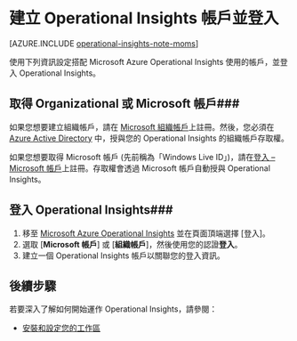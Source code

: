 <properties
   pageTitle="建立 Operational Insights 帳戶並登入"
   description="了解如何建立 Operational Insights 帳戶然後登入"
   services="operational-insights"
   documentationCenter=""
   authors="bandersmsft"
   manager="jwhit"
   editor="" />
<tags
   ms.service="operational-insights"
   ms.devlang="na"
   ms.topic="article"
   ms.tgt_pltfrm="na"
   ms.workload="na"
   ms.date="07/02/2015"
   ms.author="banders" />

# 建立 Operational Insights 帳戶並登入

[AZURE.INCLUDE [operational-insights-note-moms](../../includes/operational-insights-note-moms.md)]

使用下列資訊設定搭配 Microsoft Azure Operational Insights 使用的帳戶，並登入 Operational Insights。

## 取得 Organizational 或 Microsoft 帳戶###

如果您想要建立組織帳戶，請在 [Microsoft 組織帳戶](http://go.microsoft.com/fwlink/?LinkId=396866)上註冊。然後，您必須在 [Azure Active Directory](https://login.microsoftonline.com/login.srf?wa=wsignin1.0&rpsnv=4&ct=1425411692&rver=6.1.6206.0&wp=MCMBI&wreply=https:%2F%2Faccount.activedirectory.windowsazure.com%2Flanding.aspx%3Ftarget%3D%252fConsent.aspx%253fClientID%253d35bc6258-015f-4045-8940-7bc75c02d8a6%2526RequestedPermissions%253dDirectoryReaders%2526ConsentReturnURL%253dhttps%25253a%25252f%25252flogin.opinsights.azure.com%25252fOrgId%25252fSignIn.aspx%25253fFromConsent%25253d1%252526returnUrl%25253dhttps%2525253a%2525252f%2525252fpreview.opinsights.azure.com%2525252fWorkspace&lc=1033&id=500633) 中，授與您的 Operational Insights 的組織帳戶存取權。


如果您想要取得 Microsoft 帳戶 (先前稱為「Windows Live ID」)，請在[登入 – Microsoft 帳戶](http://go.microsoft.com/fwlink/?LinkId=396868)上註冊。存取權會透過 Microsoft 帳戶自動授與 Operational Insights。


## 登入 Operational Insights###

1. 移至 [Microsoft Azure Operational Insights](preview.opinsights.azure.com) 並在頁面頂端選擇 [登入]。
2. 選取 [**Microsoft 帳戶**] 或 [**組織帳戶**]，然後使用您的認證**登入**。
3. 建立一個 Operational Insights 帳戶以關聯您的登入資訊。

## 後續步驟
若要深入了解如何開始運作 Operational Insights，請參閱：

- [安裝和設定您的工作區](operational-insights-setup-workspace.md)

<!---HONumber=July15_HO2-->